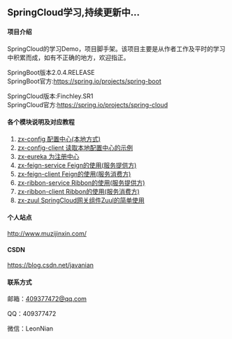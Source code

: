 ## SpringCloud学习,持续更新中...

#### 项目介绍
SpringCloud的学习Demo，项目脚手架。该项目主要是从作者工作及平时的学习中积累而成，如有不正确的地方，欢迎指正。      
  
SpringBoot版本2.0.4.RELEASE  
SpringBoot官方:https://spring.io/projects/spring-boot  
  
SpringCloud版本:Finchley.SR1  
SpringCloud官方:https://spring.io/projects/spring-cloud

#### 各个模块说明及对应教程
1. [zx-config 配置中心(本地方式)](https://blog.csdn.net/javanian/article/details/87533990)
2. [zx-config-client 读取本地配置中心的示例](https://blog.csdn.net/javanian/article/details/87535583)
3. [zx-eureka 为注册中心](https://blog.csdn.net/javanian/article/details/87535025)
4. [zx-feign-service Feign的使用(服务提供方)](https://blog.csdn.net/javanian/article/details/112549191)
5. [zx-feign-client Feign的使用(服务消费方)](https://blog.csdn.net/javanian/article/details/112549191)
6. [zx-ribbon-service Ribbon的使用(服务提供方)](https://blog.csdn.net/javanian/article/details/112596861)
7. [zx-ribbon-client Ribbon的使用(服务消费方)](https://blog.csdn.net/javanian/article/details/112596861)
8. [zx-zuul SpringCloud网关组件Zuul的简单使用](https://blog.csdn.net/javanian/article/details/112645145)


#### 个人站点
http://www.muzijinxin.com/

#### CSDN
https://blog.csdn.net/javanian

#### 联系方式
邮箱：409377472@qq.com

QQ：409377472

微信：LeonNian



